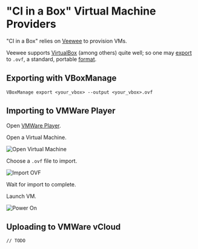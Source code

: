 # "CI in a Box" Virtual Machine Providers

"CI in a Box" relies on [Veewee](https://raw.githubusercontent.com/jedi4ever/veewee/master/doc/providers.md) to provision VMs.  

Veewee supports [VirtualBox](https://www.virtualbox.org/) (among others) quite well; so one may [export](https://www.virtualbox.org/manual/ch08.html#vboxmanage-export) to `.ovf`, a standard, portable [format](http://en.wikipedia.org/wiki/Open_Virtualization_Format).


## Exporting with VBoxManage

    VBoxManage export <your_vbox> --output <your_vbox>.ovf
    
    
## Importing to VMWare Player

Open [VMWare Player](https://my.vmware.com/web/vmware/free#desktop_end_user_computing/vmware_player/6_0).

Open a Virtual Machine.

![Open Virtual Machine](images/vmware-player-home.png "Open a Virtual Machine")
    
Choose a `.ovf` file to import.

![Import OVF](images/vmware-player-choose-ovf.png "Import OVF")

Wait for import to complete.

Launch VM.

![Power On](images/vmware-player-start-vm.png "Power On")


## Uploading to VMWare vCloud
    
    // TODO
    